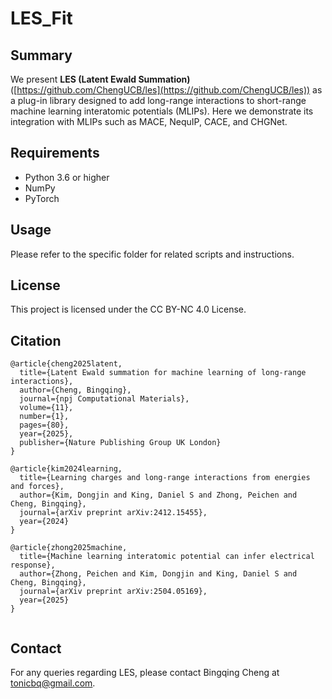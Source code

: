 # LES_Fit

## Summary 
We present **LES (Latent Ewald Summation)** ([https://github.com/ChengUCB/les](https://github.com/ChengUCB/les)) as a plug-in library designed to add long-range interactions to short-range machine learning interatomic potentials (MLIPs). 
Here we demonstrate its integration with MLIPs such as MACE, NequIP, CACE, and CHGNet. 


## Requirements

- Python 3.6 or higher
- NumPy
- PyTorch


## Usage 
Please refer to the specific folder for related scripts and instructions.


## License
This project is licensed under the CC BY-NC 4.0 License.

## Citation

```text
@article{cheng2025latent,
  title={Latent Ewald summation for machine learning of long-range interactions},
  author={Cheng, Bingqing},
  journal={npj Computational Materials},
  volume={11},
  number={1},
  pages={80},
  year={2025},
  publisher={Nature Publishing Group UK London}
}

@article{kim2024learning,
  title={Learning charges and long-range interactions from energies and forces},
  author={Kim, Dongjin and King, Daniel S and Zhong, Peichen and Cheng, Bingqing},
  journal={arXiv preprint arXiv:2412.15455},
  year={2024}
}

@article{zhong2025machine,
  title={Machine learning interatomic potential can infer electrical response},
  author={Zhong, Peichen and Kim, Dongjin and King, Daniel S and Cheng, Bingqing},
  journal={arXiv preprint arXiv:2504.05169},
  year={2025}
}


```

## Contact

For any queries regarding LES, please contact Bingqing Cheng at tonicbq@gmail.com.
